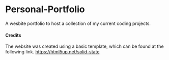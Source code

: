 # Personal-Portfolio

A wesbite portfolio to host a collection of my current coding projects. 

#### Credits
The website was created using a basic template, which can be found at the following link. https://html5up.net/solid-state
